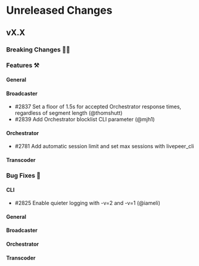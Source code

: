 # Unreleased Changes

## vX.X

### Breaking Changes 🚨🚨

### Features ⚒

#### General

#### Broadcaster
- \#2837 Set a floor of 1.5s for accepted Orchestrator response times, regardless of segment length (@thomshutt)
- \#2839 Add Orchestrator blocklist CLI parameter (@mjh1)

#### Orchestrator
- \#2781 Add automatic session limit and set max sessions with livepeer_cli

#### Transcoder

### Bug Fixes 🐞

#### CLI
- \#2825 Enable quieter logging with -v=2 and -v=1 (@iameli)

#### General

#### Broadcaster

#### Orchestrator

#### Transcoder
